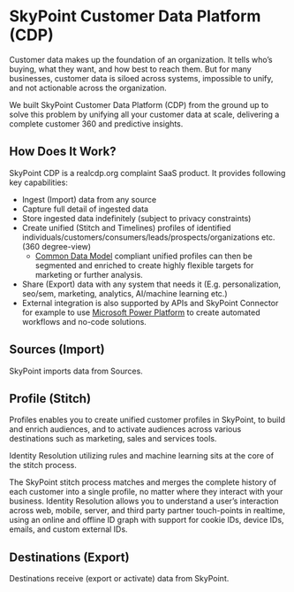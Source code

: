 # SkyPoint Customer Data Platform (CDP)

Customer data makes up the foundation of an organization. It tells who’s buying, what they want, and how best to reach them. But for many businesses, customer data is siloed across systems, impossible to unify, and not actionable across the organization.

We built SkyPoint Customer Data Platform (CDP) from the ground up to solve this problem by unifying all your customer data at scale, delivering a complete customer 360 and predictive insights. 

## How Does It Work?

SkyPoint CDP is a realcdp.org complaint SaaS product. It provides following key capabilities:

- Ingest (Import) data from any source
- Capture full detail of ingested data
- Store ingested data indefinitely (subject to privacy constraints)
- Create unified (Stitch and Timelines) profiles of identified individuals/customers/consumers/leads/prospects/organizations etc. (360 degree-view)
  - [Common Data Model](https://docs.microsoft.com/common-data-model/) compliant unified profiles can then be segmented and enriched to create highly flexible targets for marketing or further analysis.
- Share (Export) data with any system that needs it (E.g. personalization, seo/sem, marketing, analytics, AI/machine learning etc.)
 - External integration is also supported by APIs and SkyPoint Connector for example to use [Microsoft Power Platform](https://powerplatform.microsoft.com/en-us/) to create automated workflows and no-code solutions.

## Sources (Import)

SkyPoint imports data from Sources.

## Profile (Stitch)

Profiles enables you to create unified customer profiles in SkyPoint, to build and enrich audiences, and to activate audiences across various destinations such as marketing, sales and services tools.

Identity Resolution utilizing rules and machine learning sits at the core of the stitch process. 

The SkyPoint stitch process matches and merges the complete history of each customer into a single profile, no matter where they interact with your business. Identity Resolution allows you to understand a user’s interaction across web, mobile, server, and third party partner touch-points in realtime, using an online and offline ID graph with support for cookie IDs, device IDs, emails, and custom external IDs.

## Destinations (Export)

Destinations receive (export or activate) data from SkyPoint.
